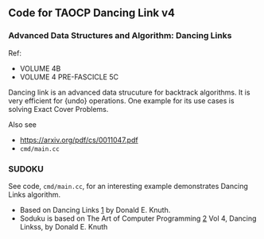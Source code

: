 ## Code for TAOCP Dancing Link v4

### Advanced Data Structures and Algorithm: Dancing Links

Ref:
- VOLUME 4B
- VOLUME 4 PRE-FASCICLE 5C

Dancing link is an advanced data strucuture for backtrack algorithms.  It is
very efficient for {undo} operations. One example for its use cases is solving
Exact Cover Problems.

Also see

- https://arxiv.org/pdf/cs/0011047.pdf
- `cmd/main.cc`

### SUDOKU

See code, `cmd/main.cc`, for an interesting example demonstrates Dancing Links
algorithm.

- Based on Dancing Links [1] by Donald E. Knuth.
- Soduku is based on The Art of Computer Programming [2] Vol 4, Dancing
  Linkss, by Donald E. Knuth

[1]: https://arxiv.org/pdf/cs/0011047.pdf
[2]: https://www-cs-faculty.stanford.edu/~knuth/taocp.html
